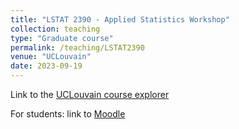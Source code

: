 ```yaml
---
title: "LSTAT 2390 - Applied Statistics Workshop"
collection: teaching
type: "Graduate course"
permalink: /teaching/LSTAT2390
venue: "UCLouvain"
date: 2023-09-19
---
```


Link to the [UCLouvain course explorer](https://uclouvain.be/cours-2023-lstat2390)

For students: link to [Moodle](https://moodle.uclouvain.be/course/view.php?id=1779)
